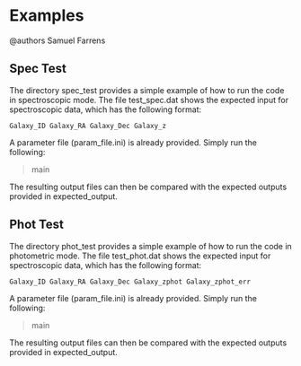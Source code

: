 Examples
==================

@authors Samuel Farrens

Spec Test
------------

The directory spec\_test provides a simple example of how to run the
code in spectroscopic mode. The file test\_spec.dat shows the expected
input for spectroscopic data, which has the following format:

`Galaxy_ID Galaxy_RA Galaxy_Dec Galaxy_z`

A parameter file (param_file.ini) is already provided. Simply run the following:

> main

The resulting output files can then be compared with the expected
outputs provided in expected_output.

Phot Test
------------

The directory phot\_test provides a simple example of how to run the
code in photometric mode. The file test\_phot.dat shows the expected
input for spectroscopic data, which has the following format:

`Galaxy_ID Galaxy_RA Galaxy_Dec Galaxy_zphot Galaxy_zphot_err`

A parameter file (param_file.ini) is already provided. Simply run the following:

> main

The resulting output files can then be compared with the expected
outputs provided in expected_output.
